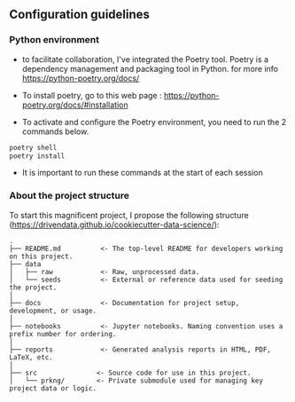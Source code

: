 ## Configuration guidelines

### Python environment

* to facilitate collaboration, I've integrated the Poetry tool. Poetry is a dependency management and packaging tool in Python. for more info https://python-poetry.org/docs/

* To install poetry, go to this web page : https://python-poetry.org/docs/#installation

* To activate and configure the Poetry environment, you need to run the 2 commands below.

```bash
poetry shell
poetry install
```

* It is important to run these commands at the start of each session 

### About the project structure

To start this magnificent project, I propose the following structure (https://drivendata.github.io/cookiecutter-data-science/):

    .
    ├── README.md          <- The top-level README for developers working on this project.
    ├── data
    │   ├── raw            <- Raw, unprocessed data.
    │   └── seeds          <- External or reference data used for seeding the project.
    │
    ├── docs               <- Documentation for project setup, development, or usage.
    │
    ├── notebooks          <- Jupyter notebooks. Naming convention uses a prefix number for ordering.
    │
    ├── reports            <- Generated analysis reports in HTML, PDF, LaTeX, etc.
    │
    ├── src               <- Source code for use in this project.
    │   └── prkng/        <- Private submodule used for managing key project data or logic.

